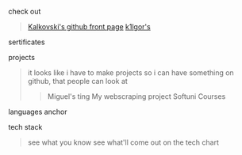 check out 
> [Kalkovski's github front page](https://github.com/Georgi-Kalkovski)
> [k1lgor's](https://github.com/k1lgor)


sertificates

projects

> it looks like i have to make projects so i can have something on github, that people can look at
> > Miguel's ting
> > My webscraping project
> > Softuni Courses

languages anchor

tech stack
> see what you know
> see what'll come out on the tech chart
